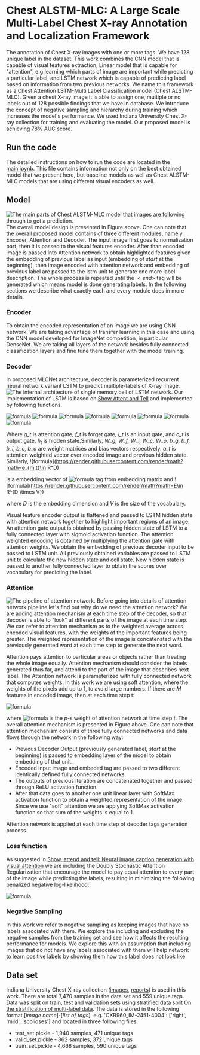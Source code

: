 # Chest ALSTM-MLC: A Large Scale Multi-Label Chest X-ray Annotation and Localization Framework

The annotation of Chest X-ray images with one or more tags. We have 128 unique label in the dataset. This work combines the CNN model that is capable of visual features extraction, Linear model that is capable for "attention", e.g learning which parts of image are important while predicting a particular label, and LSTM network which is capable of predicting label based on information from two previous networks. We name this framework as a Chest Attention LSTM-Multi Label Classification model (Chest ALSTM-MLC). Given a chest X-ray image it is able to assign one, multiple or no labels out of 128 possible findings that we have in database. We introduce the concept of negative sampling and hierarchy during training which increases the model's performance. We used Indiana University Chest X-ray collection for training and evaluating the model. Our proposed model is achieving 78\% AUC score. 

## Run the code
The detailed instructions on how to run the code are located in the [main.ipynb](https://github.com/RufinaMay/MedicalReports_v1/blob/master/main.py). This file contains information not only on the best obtained model that we present here, but baseline models as well as Chest ALSTM-MLC models that are using different visual encoders as well. 

## Model
![The main parts of Chest ALSTM-MLC model that images are following through to get a prediction.](https://github.com/RufinaMay/MedicalReports_v1/raw/master/model_diagrams/methodology_overall.png)
The overall model design is presented in Figure above. One can note that the overall proposed model contains of three different modules, namely Encoder, Attention and Decoder. The input image first goes to normalization part, then it is passed to the visual features encoder. After than encoded image is passed into Attention network to obtain highlighted features given the embedding of previous label as input (embedding of *start* at the beginning), then image encoded with attention network and embedding of previous label are passed to the lstm unit to generate one more label description. The whole process is repeated until the $<end>$ tag will be generated which means model is done generating labels. In the following sections we describe what exactly each and every module does in more details.
  ### Encoder
  To obtain the encoded representation of an image we are using CNN network. We are taking advantage of transfer learning in this case and using the CNN model developed for ImageNet competition, in particular DenseNet. We are taking all layers of the network besides fully connected classification layers and fine tune them together with the model training. 
  ### Decoder
  
  In proposed MLCNet architecture, decoder is parameterized recurrent neural network variant LSTM to predict  multiple-labels of X-ray image.
  ![The internal architecture of single memory cell of LSTM network.](https://github.com/RufinaMay/MedicalReports_v1/raw/master/model_diagrams/decoder.png)
  Our implementation of LSTM is based on  [Show Attent and Tell](https://arxiv.org/abs/1502.03044) and implemented by following functions.

![formula](https://render.githubusercontent.com/render/math?math=g_t=\sigma(W_g\cdot{a_t}%2B{b_g}))
![formula](https://render.githubusercontent.com/render/math?math=f_t=\sigma({W_f}{[h_{t-1},g_t,e_{m,t}]}%2B{b_f}))
![formula](https://render.githubusercontent.com/render/math?math=i_t=\sigma({W_i}{[h_{t-1},g_t,e_{m,t}]}%2B{b_i}))
![formula](https://render.githubusercontent.com/render/math?math=\hat{C_t}=tanh(W_c{[h_{t-1},g_t,e_{m,t}]}%2B{b_c}))
![formula](https://render.githubusercontent.com/render/math?math=\hat{C_t}=f_t*C_{t-1}%2B{i_t}*\hat{C_t})
![formula](https://render.githubusercontent.com/render/math?math=o_t=\sigma(W_o{[h_{t-1},g_t,e_{m,t}]}%2B{b_o}))
![formula](https://render.githubusercontent.com/render/math?math=h_t=o_t*tanh(C_t))
![formula](https://render.githubusercontent.com/render/math?math=a_t=attention([encoder(image),h_{t-1}]))


Where *g_t* is attention gate, *f_t* is forget gate, *i_t* is an input gate, and *o_t* is output gate, $h_t$ is hidden state.Similarly, *W_g, W_f, W_i, W_c, W_o, b_g, b_f, b_i, b_c, b_o* are weight matrices and bias vectors respectively. *a_t* is attention weighted vector over encoded image and previous hidden state. Similarly,
![formula](https://render.githubusercontent.com/render/math?math=e_{m,t}\in R^D)

 is a embedding vector of ![formula](https://render.githubusercontent.com/render/math?math=m^{th}) tag from embedding matrix and
 ![formula](https://render.githubusercontent.com/render/math?math=E\in R^{D \times V})

 where *D* is the embedding dimension and *V* is the size of the vocabulary. 
 
 Visual feature encoder output is flattened and passed to LSTM hidden state with attention network together to highlight important regions of an image. An attention gate output is obtained by passing hidden state of LSTM to a fully connected layer with sigmoid activation function. The attention weighted encoding is obtained by multiplying the attention gate with attention weights. We obtain the embedding of previous decoder input to be passed to LSTM unit. All previously obtained variables are passed to LSTM unit to calculate the new hidden state and cell state. New hidden state is passed to another fully connected layer to obtain the scores over vocabulary for predicting the label.
  
  
### Attention
  ![The pipeline of attention network.](https://github.com/RufinaMay/MedicalReports_v1/raw/master/model_diagrams/attention.png)
Before going into details of attention network pipeline let's find out why do we need the attention network? We are adding attention mechanism at each time step of the decoder, so that decoder is able to "look" at different parts of the image at each time step. We can refer to attention mechanism as to the weighted average across encoded visual features, with the weights of the important features being greater. The weighted representation of the image is concatenated with the previously generated word at each time step to generate the next word. 

Attention pays attention to particular areas or objects rather than treating the whole image equally. Attention mechanism should consider the labels generated thus far, and attend to the part of the image that describes next label.
The Attention network is parameterized with fully connected network that computes weights. In this work we are using soft attention, where the weights of the pixels add up to 1, to avoid large numbers. If there are *M* features in encoded image, then at each time step t:

![formula](https://render.githubusercontent.com/render/math?math=\sum_{p=m}^{p=M}\alpha_{p,t}=1)

where ![formula](https://render.githubusercontent.com/render/math?math=\alpha_{p,t})
is the *p*-s weight of attention network at time step *t*. The overall attention mechanism is presented in Figure above. One can note that attention mechanism consists of three fully connected networks and data flows through the network in the following way: 

- Previous Decoder Output (previously generated label, *start* at the beginning) is passed to embedding layer of the model to obtain embedding of that unit.
- Encoded input image and embeded tag are passed to two different identically defined fully connected networks.
- The outputs of previous iteration are concatenated together and passed through ReLU activation function.
- After that data goes to another one unit linear layer with SoftMax activation function to obtain a weighted representation of the image. Since we use "soft" attention we are applying SoftMax activation function so that sum of the weights is equal to 1.

Attention network is applied at each time step of decoder tags generation process. 

### Loss function
As suggested in [Show, attend and tell: Neural image caption generation with visual attention](http://www.jmlr.org/proceedings/papers/v37/xuc15.pdf) we are including the Doubly Stochastic Attention Regularization that encourage the model to pay equal attention to every part of the image while predicting the labels, resulting in minimizing the following penalized negative log-likelihood: 

![formula](https://render.githubusercontent.com/render/math?math=loss=-log(p(y|x))+\lambda\sum_i^{L}(1-\sum_t^Ca_{ti})^2)

### Negative Sampling
In this work we refer to negative sampling as keeping images that have no labels associated with them. We explore the including and excluding the negative samples from the training set and see how it affects the resulting performance for models. We explore this with an assumption that including images that do not have any labels associated with them will help network to learn positive labels by showing them how this label does not look like. 

## Data set
Indiana University Chest X-ray collection ([images](https://openi.nlm.nih.gov/imgs/collections/NLMCXR_png.tgz), [reports](https://openi.nlm.nih.gov/imgs/collections/NLMCXR_reports.tgz)) is used in this work. There are total 7,470 samples in the data set and 559 unique tags. Data was split on train, test and validation sets using stratified data split [On the stratification of multi-label data](https://link.springer.com/chapter/10.1007/978-3-642-23808-6_10). The data is stored in the following format [*image name*]-[*list of tags*], e.g. 'CXR960_IM-2451-4004': ['right', 'mild', 'scolioses'] and located in three following files:
- test_set.pickle - 1,940 samples, 471 unique tags
- valid_set.pickle - 862 samples, 372 unique tags
- train_set.pickle - 4,668 samples, 590 unique tags
